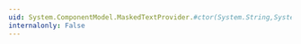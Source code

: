 ```yaml
---
uid: System.ComponentModel.MaskedTextProvider.#ctor(System.String,System.Globalization.CultureInfo)
internalonly: False
---
```

